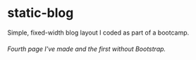 # static-blog

<p>Simple, fixed-width blog layout I coded as part of a bootcamp.</p>

<h6>Fourth page I've made and the first without Bootstrap.</h6>
